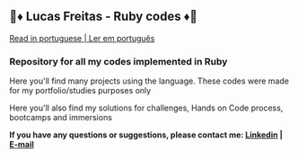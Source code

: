 ## 💎♦️ Lucas Freitas - Ruby codes ♦️💎

[Read in portuguese | Ler em português](https://github.com/molusca/Ruby/blob/master/README.pt.md)

### Repository for all my codes implemented in Ruby

Here you'll find many projects using the language. These codes were made for my portfolio/studies purposes only 

Here you'll also find my solutions for challenges, Hands on Code process, bootcamps and immersions 

**If you have any questions or suggestions, please contact me: [Linkedin](https://www.linkedin.com/in/lucas-r-freitas/) | [E-mail](mailto:pro.lucasrfreitas@gmail.com)**
